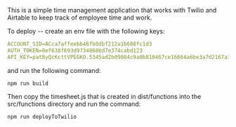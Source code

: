 This is a simple time management application that works with Twilio and Airtable to keep track of employee time and work. 

To deploy -- create an env file with the following keys:

```yaml
ACCOUNT_SID=ACca7affeebb46fb0dbf212a1b608fc1d3
AUTH_TOKEN=8ef638f693d97348686d7e374cabd123
API_KEY=patByQcKcttVPEGKO.5345ad2b09084c9a0b810467ce16664a6be3a7d2167a1f2f8cd0e14cc71193c8
```

and run the following command:

```npm run build```

Then copy the timesheet.js that is created in dist/functions into the src/functions directory and run the command:

```npm run deployToTwilio```